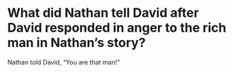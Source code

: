 # What did Nathan tell David after David responded in anger to the rich man in Nathan’s story?

Nathan told David, “You are that man!”
